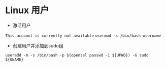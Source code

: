 # Linux 用户

- 激活用户

`This account is currently not available`
`usermod -s /bin/bash username`

- 创建用户并添加到sudo组

```shell
useradd -m -s /bin/bash -p $(openssl passwd -1 ${UPWD}) -G sudo ${UNAME}
```
